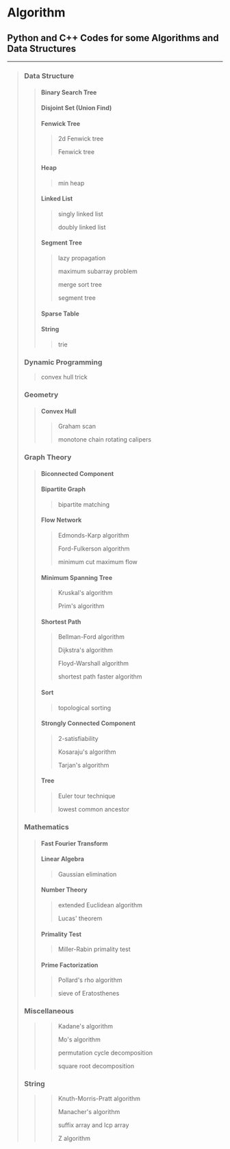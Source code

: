# Algorithm
## Python and C++ Codes for some Algorithms and Data Structures
***
> ### Data Structure
> > #### Binary Search Tree
> > #### Disjoint Set (Union Find)
> > #### Fenwick Tree
> > > 2d Fenwick tree
> > > 
> > > Fenwick tree
> > #### Heap
> > > min heap
> > #### Linked List
> > > singly linked list
> > > 
> > > doubly linked list
> > #### Segment Tree
> > > lazy propagation
> > >
> > > maximum subarray problem
> > > 
> > > merge sort tree
> > > 
> > > segment tree
> > #### Sparse Table
> > #### String
> > > trie
>
> ### Dynamic Programming
> > convex hull trick
>
> ### Geometry
> > #### Convex Hull
> > > Graham scan
> > > 
> > > monotone chain
> > rotating calipers
> ### Graph Theory
> > #### Biconnected Component
> > #### Bipartite Graph
> > > bipartite matching
> > #### Flow Network
> > > Edmonds-Karp algorithm
> > > 
> > > Ford-Fulkerson algorithm
> > > 
> > > minimum cut maximum flow
> > #### Minimum Spanning Tree
> > > Kruskal's algorithm
> > > 
> > > Prim's algorithm
> > #### Shortest Path
> > > Bellman-Ford algorithm
> > > 
> > > Dijkstra's algorithm
> > > 
> > > Floyd-Warshall algorithm
> > > 
> > > shortest path faster algorithm
> > #### Sort
> > > topological sorting
> > #### Strongly Connected Component
> > > 2-satisfiability
> > > 
> > > Kosaraju's algorithm
> > > 
> > > Tarjan's algorithm
> > #### Tree
> > > Euler tour technique
> > > 
> > > lowest common ancestor
>
> ### Mathematics
> > #### Fast Fourier Transform
> > #### Linear Algebra
> > > Gaussian elimination
> > #### Number Theory
> > > extended Euclidean algorithm
> > > 
> > > Lucas' theorem
> > #### Primality Test
> > > Miller-Rabin primality test
> > #### Prime Factorization
> > > Pollard's rho algorithm
> > > 
> > > sieve of Eratosthenes
>
> ### Miscellaneous
> > > Kadane's algorithm
> > > 
> > > Mo's algorithm
> > > 
> > > permutation cycle decomposition
> > > 
> > > square root decomposition
>
> ### String
> > > Knuth-Morris-Pratt algorithm
> > > 
> > > Manacher's algorithm
> > > 
> > > suffix array and lcp array
> > > 
> > > Z algorithm

